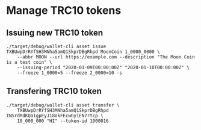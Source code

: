 # Manage TRC10 tokens

## Issuing new TRC10 token

```shell
./target/debug/wallet-cli asset issue TXBUwpDrRYfSH3MNha5amQ1SkprDBgRhpd MoonCoin 1_0000_0000 \
    --abbr MOON --url https://example.com --description "The Moon Coin is a test coin" \
    --issuing-period "2020-01-09T00:00:00Z" "2020-01-10T00:00:00Z" \
    --freeze 1_0000=5 --freeze 2_0000=10 -s
```

## Transfering TRC10 token

```shell
./target/debug/wallet-cli asset transfer \
    TXBUwpDrRYfSH3MNha5amQ1SkprDBgRhpd TNSrdRdKQa1gpEyJ18okFEcwGyiEN7rtcp \
    10_000_000 "HI" --token-id 1000016
```
